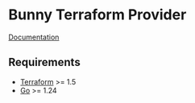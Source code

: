 # Bunny Terraform Provider

[Documentation](https://registry.terraform.io/providers/BunnyWay/bunnynet/latest/docs)

## Requirements

- [Terraform](https://developer.hashicorp.com/terraform/downloads) >= 1.5
- [Go](https://golang.org/doc/install) >= 1.24
